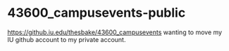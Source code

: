 # 43600_campusevents-public
https://github.iu.edu/thesbake/43600_campusevents
wanting to move my IU github account to my private account.
